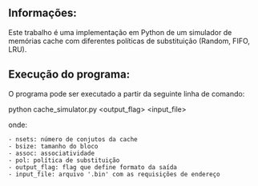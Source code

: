## Informações:

Este trabalho é uma implementação em Python de um simulador de memórias cache com diferentes políticas de substituição (Random, FIFO, LRU).

## Execução do programa:

O programa pode ser executado a partir da seguinte linha de comando:

python cache_simulator.py <nsets> <bsize> <assoc> <pol> <output_flag> <input_file>

onde:

    - nsets: número de conjutos da cache
    - bsize: tamanho do bloco
    - assoc: associatividade
    - pol: política de substituição
    - output_flag: flag que define formato da saída
    - input_file: arquivo '.bin' com as requisições de endereço
